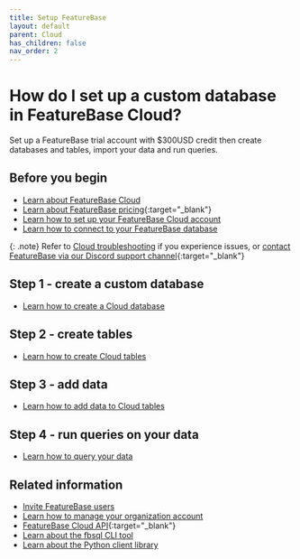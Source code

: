```yaml
---
title: Setup FeatureBase
layout: default
parent: Cloud
has_children: false
nav_order: 2
---
```


# How do I set up a custom database in FeatureBase Cloud?

Set up a FeatureBase trial account with $300USD credit then create databases and tables, import your data and run queries.

## Before you begin

* [Learn about FeatureBase Cloud](/docs/cloud/cloud-home)
* [Learn about FeatureBase pricing](https://www.featurebase.com/pricing){:target="_blank"}
* [Learn how to set up your FeatureBase Cloud account](/docs/cloud/cloud-org/cloud-signup)
* [Learn how to connect to your FeatureBase database](/docs/cloud/cloud-db-connect/cloud-db-connect)

{: .note}
Refer to [Cloud troubleshooting](/docs/cloud/cloud-troubleshooting/cloud-troubleshooting-home) if you experience issues, or [contact FeatureBase via our Discord support channel](https://discord.com/invite/bSBYjDbUUb?utm_campaign=FeatureBase_Launch&utm_source=Website&utm_medium=Community_page){:target="_blank"}

## Step 1 - create a custom database

* [Learn how to create a Cloud database](/docs/cloud/cloud-databases/cloud-db-manage)

## Step 2 - create tables

* [Learn how to create Cloud tables](/docs/cloud/cloud-tables/cloud-table-manage)

## Step 3 - add data

* [Learn how to add data to Cloud tables](/docs/cloud/cloud-ingest/cloud-ingest-manage)

## Step 4 - run queries on your data

* [Learn how to query your data](/docs/cloud/cloud-query/cloud-query-home)

## Related information

* [Invite FeatureBase users](/docs/cloud/cloud-users/cloud-users-manage)
* [Learn how to manage your organization account](/docs/cloud/cloud-org/cloud-org-manage)
* [FeatureBase Cloud API](https://api-docs-featurebase-cloud.redoc.ly/){:target="_blank"}
* [Learn about the fbsql CLI tool](/docs/tools/fbsql/fbsql-home)
* [Learn about the Python client library](/docs/tools/python-client-library/python-client-library-home)
